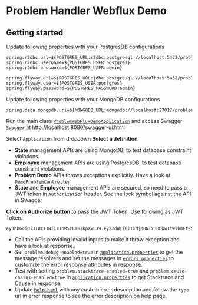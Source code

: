 # Problem Handler Webflux Demo

## Getting started

Update following properties with your PostgresDB configurations

```properties
spring.r2dbc.url=${POSTGRES_URL:r2dbc:postgresql://localhost:5432/problem_webflux_db}
spring.r2dbc.username=${POSTGRES_USER:postgres}
spring.r2dbc.password=${POSTGRES_USER:admin}

spring.flyway.url=${POSTGRES_URL:jdbc:postgresql://localhost:5432/problem_webflux_db}
spring.flyway.user=${POSTGRES_USER:postgres}
spring.flyway.password=${POSTGRES_PASSWORD:admin}
```

Update following properties with your MongoDB configurations
```properties
spring.data.mongodb.uri=${MONGODB_URL:mongodb://localhost:27017/problem_web_db}
```

Run the main class [`ProblemWebFluxDemoApplication`](src/main/java/com/ksoot/problem/demo/ProblemWebFluxDemoApplication.java)
and access Swagger [`Swagger`](http://localhost:8080/swagger-ui.html) at http://localhost:8080/swagger-ui.html

Select `Application` from dropdown **Select a definition**

* **State** management APIs are using MongoDB, to test database constraint violations.
* **Employee** management APIs are using PostgresDB, to test database constraint violations.
* **Problem Demo** APIs throws exceptions explicitly.
  Have a look at [`DemoProblemController`](src/main/java/com/ksoot/problem/demo/controller/DemoProblemController.java)
* **State** and **Employee** management APIs are secured, so need to pass a JWT token in `Authorization` header. 
See the lock symbol against the API in Swagger

**Click on Authorize button** to pass the JWT Token. Use following as JWT Token.
```
eyJhbGciOiJIUzI1NiIsInR5cCI6IkpXVCJ9.eyJzdWIiOiIxMjM0NTY3ODkwIiwibmFtZSI6IkpvaG4gRG9lIiwiaWF0IjoxNTE2MjM5MDIyfQ.SflKxwRJSMeKKF2QT4fwpMeJf36POk6yJV_adQssw5c
```

* Call the APIs providing invalid inputs to make it throw exception and have a look at response.
* Set `problem.debug-enabled=true` in [`application.properties`](src/main/resources/config/application.properties) to get the message resolvers
  and set the messages in [`errors.properties`](src/main/resources/i18n/errors.properties) to customize the error response attributes in response.
* Test with setting `problem.stacktrace-enabled=true` and `problem.cause-chains-enabled=true`
  in [`application.properties`](src/main/resources/config/application.properties) to get Stacktrace and Cause in response.
* Update [`help.html`](src/main/resources/static/problems/help.html) with any custom error description and follow the `type` url 
in error response to see the error description on help page.